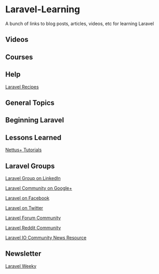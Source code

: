 Laravel-Learning
================

A bunch of links to blog posts, articles, videos, etc for learning Laravel


Videos
------


Courses
-------


Help
----
<a href="http://laravel-recipes.com/">Laravel Recipes</a>

General Topics
--------------


Beginning Laravel
-----------------


Lessons Learned
---------------
<a href="http://net.tutsplus.com/tag/laravel/">Nettus+ Tutorials</a>


Laravel Groups
--------------
<a href="https://www.linkedin.com/groups/Laravel-PHP-Framework-4419933">Laravel Group on LinkedIn</a>

<a href="https://plus.google.com/communities/106838454910116161868">Laravel Community on Google+</a>

<a href="https://www.facebook.com/LaravelCommunity">Laravel on Facebook</a>

<a href="https://twitter.com/search?q=laravel">Laravel on Twitter</a>

<a href="http://forumsarchive.laravel.io/">Laravel Forum Community</a>

<a href="http://www.reddit.com/r/laravel/">Laravel Reddit Community</a>

<a href="http://laravel.io/forum">Laravel IO Community News Resource</a>

Newsletter
----------
<a href="http://laravelweekly.com/">Laravel Weeky</a>
